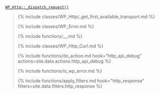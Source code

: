 <p><code><a href="https://developer.wordpress.org/reference/classes/wp_http/_dispatch_request/">WP_Http::_dispatch_request()</a></code></p>

<blockquote>

{% include classes/WP_Http/_get_first_available_transport.md %}

{% include classes/WP_Error.md %}

{% include functions/__.md %}

{% include classes/WP_Http_Curl.md %}


{% include functions/do_action.md hook="http_api_debug" actions=site.data.actions.http_api_debug %}

{% include functions/is_wp_error.md %}

{% include functions/apply_filters.md hook="http_response" filters=site.data.filters.http_response %}

</blockquote>
